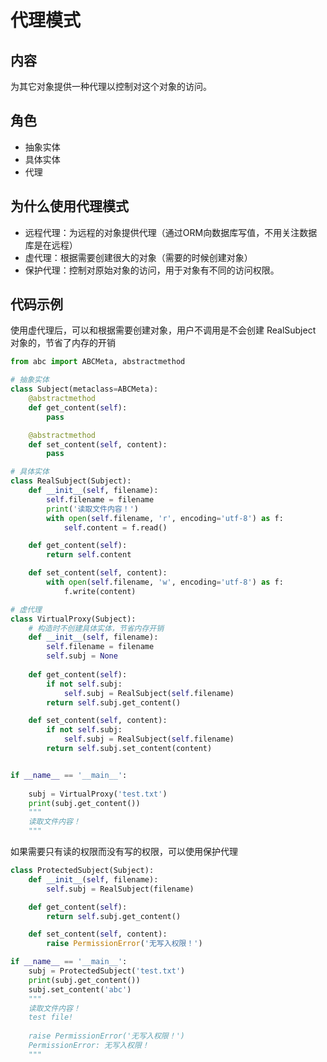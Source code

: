 # 代理模式

## 内容
为其它对象提供一种代理以控制对这个对象的访问。

## 角色
- 抽象实体
- 具体实体
- 代理

## 为什么使用代理模式
- 远程代理：为远程的对象提供代理（通过ORM向数据库写值，不用关注数据库是在远程）
- 虚代理：根据需要创建很大的对象（需要的时候创建对象）
- 保护代理：控制对原始对象的访问，用于对象有不同的访问权限。

## 代码示例

使用虚代理后，可以和根据需要创建对象，用户不调用是不会创建 RealSubject 对象的，节省了内存的开销
```python
from abc import ABCMeta, abstractmethod

# 抽象实体
class Subject(metaclass=ABCMeta):
    @abstractmethod
    def get_content(self):
        pass

    @abstractmethod
    def set_content(self, content):
        pass

# 具体实体
class RealSubject(Subject):
    def __init__(self, filename):
        self.filename = filename
        print('读取文件内容！')
        with open(self.filename, 'r', encoding='utf-8') as f:
            self.content = f.read()

    def get_content(self):
        return self.content

    def set_content(self, content):
        with open(self.filename, 'w', encoding='utf-8') as f:
            f.write(content)

# 虚代理
class VirtualProxy(Subject):
    # 构造时不创建具体实体，节省内存开销
    def __init__(self, filename):
        self.filename = filename
        self.subj = None
    
    def get_content(self):
        if not self.subj:
            self.subj = RealSubject(self.filename)
        return self.subj.get_content()

    def set_content(self, content):
        if not self.subj:
            self.subj = RealSubject(self.filename)
        return self.subj.set_content(content)


if __name__ == '__main__':
    
    subj = VirtualProxy('test.txt')
    print(subj.get_content())
    """
    读取文件内容！
    """
```

如果需要只有读的权限而没有写的权限，可以使用保护代理

```python
class ProtectedSubject(Subject):
    def __init__(self, filename):
        self.subj = RealSubject(filename)

    def get_content(self):
        return self.subj.get_content()

    def set_content(self, content):
        raise PermissionError('无写入权限！')

if __name__ == '__main__':
    subj = ProtectedSubject('test.txt')
    print(subj.get_content())
    subj.set_content('abc')
    """
    读取文件内容！
    test file!
    
    raise PermissionError('无写入权限！')
    PermissionError: 无写入权限！
    """
```